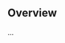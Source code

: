 <!-- Note: Please must use one of our issue templates to file an issue! 🛑 -->
<!-- 👉 https://github.com/@aiomonitors/indexeddb-simple/issues/new/choose 👈 -->
<!-- **Issues that should have been filed with a template will be closed without action, and we will ask you to use a template.** -->

<!-- This blank issue template is only for issues that don't fit any of the templates. -->

## Overview

...
